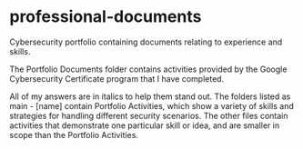# professional-documents
Cybersecurity portfolio containing documents relating to experience and skills.

The Portfolio Documents folder contains activities provided by the Google Cybersecurity Certificate program that I have completed.

All of my answers are in italics to help them stand out. The folders listed as main - [name] contain Portfolio Activities, which show a variety of skills and strategies for handling different security scenarios. The other files contain activities that demonstrate one particular skill or idea, and are smaller in scope than the Portfolio Activities.

